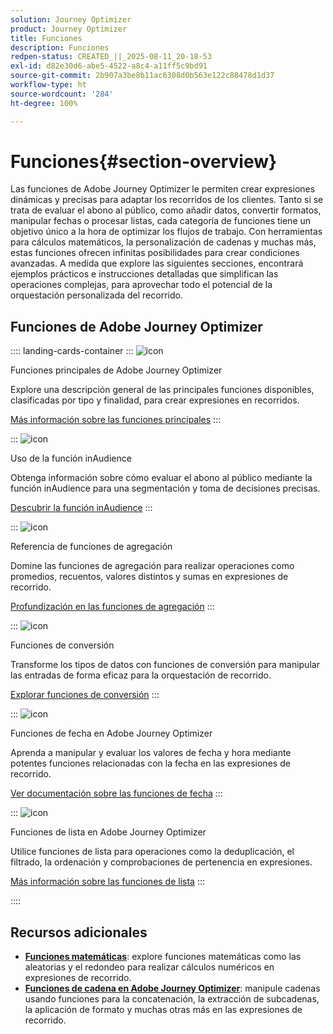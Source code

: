 ```yaml
---
solution: Journey Optimizer
product: Journey Optimizer
title: Funciones
description: Funciones
redpen-status: CREATED_||_2025-08-11_20-18-53
exl-id: d82e30d6-abe5-4522-a8c4-a11ff5c9bd91
source-git-commit: 2b907a3be8b11ac6308d0b563e122c88478d1d37
workflow-type: ht
source-wordcount: '284'
ht-degree: 100%

---
```


# Funciones{#section-overview}

Las funciones de Adobe Journey Optimizer le permiten crear expresiones dinámicas y precisas para adaptar los recorridos de los clientes. Tanto si se trata de evaluar el abono al público, como añadir datos, convertir formatos, manipular fechas o procesar listas, cada categoría de funciones tiene un objetivo único a la hora de optimizar los flujos de trabajo. Con herramientas para cálculos matemáticos, la personalización de cadenas y muchas más, estas funciones ofrecen infinitas posibilidades para crear condiciones avanzadas. A medida que explore las siguientes secciones, encontrará ejemplos prácticos e instrucciones detalladas que simplifican las operaciones complejas, para aprovechar todo el potencial de la orquestación personalizada del recorrido.

## Funciones de Adobe Journey Optimizer

:::: landing-cards-container
:::
![icon](https://cdn.experienceleague.adobe.com/icons/code-branch.svg)

Funciones principales de Adobe Journey Optimizer

Explore una descripción general de las principales funciones disponibles, clasificadas por tipo y finalidad, para crear expresiones en recorridos.

[Más información sobre las funciones principales](../using/building-journeys/expression/functions.md)
:::

:::
![icon](https://cdn.experienceleague.adobe.com/icons/bullseye.svg)

Uso de la función inAudience

Obtenga información sobre cómo evaluar el abono al público mediante la función inAudience para una segmentación y toma de decisiones precisas.

[Descubrir la función inAudience](../using/building-journeys/functions/functioninaudience.md)
:::

:::
![icon](https://cdn.experienceleague.adobe.com/icons/chart-line.svg)

Referencia de funciones de agregación

Domine las funciones de agregación para realizar operaciones como promedios, recuentos, valores distintos y sumas en expresiones de recorrido.

[Profundización en las funciones de agregación](aggregation-landing-page.md)
:::

:::
![icon](https://cdn.experienceleague.adobe.com/icons/exchange-alt.svg)

Funciones de conversión

Transforme los tipos de datos con funciones de conversión para manipular las entradas de forma eficaz para la orquestación de recorrido.

[Explorar funciones de conversión](conversion-landing-page.md)
:::

:::
![icon](https://cdn.experienceleague.adobe.com/icons/calendar-alt.svg)

Funciones de fecha en Adobe Journey Optimizer

Aprenda a manipular y evaluar los valores de fecha y hora mediante potentes funciones relacionadas con la fecha en las expresiones de recorrido.

[Ver documentación sobre las funciones de fecha](date-landing-page.md)
:::

:::
![icon](https://cdn.experienceleague.adobe.com/icons/list-check.svg)

Funciones de lista en Adobe Journey Optimizer

Utilice funciones de lista para operaciones como la deduplicación, el filtrado, la ordenación y comprobaciones de pertenencia en expresiones.

[Más información sobre las funciones de lista](list-landing-page.md)
:::

::::


## Recursos adicionales

- **[Funciones matemáticas](math-landing-page.md)**: explore funciones matemáticas como las aleatorias y el redondeo para realizar cálculos numéricos en expresiones de recorrido.
- **[Funciones de cadena en Adobe Journey Optimizer](string-landing-page.md)**: manipule cadenas usando funciones para la concatenación, la extracción de subcadenas, la aplicación de formato y muchas otras más en las expresiones de recorrido.
